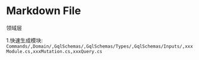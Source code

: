 # Markdown File

领域层

1.快速生成模块: `Commands/,Domain/,GqlSchemas/,GqlSchemas/Types/,GqlSchemas/Inputs/,xxxModule.cs,xxxMutation.cs,xxxQuery.cs`
